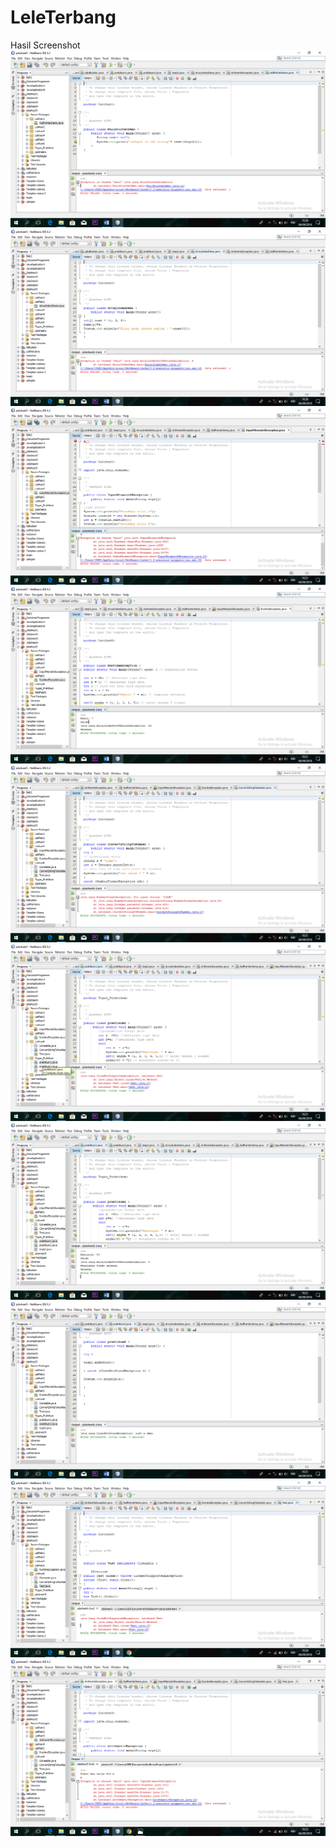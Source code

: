 # LeleTerbang
Hasil Screenshot
![alt text](https://github.com/baktiarp/LeleTerbang/blob/master/Jobsheet5/Screenshot%20(148).png)
![alt text](https://github.com/baktiarp/LeleTerbang/blob/master/Jobsheet5/Screenshot%20(149).png)
![alt text](https://github.com/baktiarp/LeleTerbang/blob/master/Jobsheet5/Screenshot%20(150).png)
![alt text](https://github.com/baktiarp/LeleTerbang/blob/master/Jobsheet5/Screenshot%20(151).png)
![alt text](https://github.com/baktiarp/LeleTerbang/blob/master/Jobsheet5/Screenshot%20(152).png)
![alt text](https://github.com/baktiarp/LeleTerbang/blob/master/Jobsheet5/Screenshot%20(154).png)
![alt text](https://github.com/baktiarp/LeleTerbang/blob/master/Jobsheet5/Screenshot%20(155).png)
![alt text](https://github.com/baktiarp/LeleTerbang/blob/master/Jobsheet5/Screenshot%20(156).png)
![alt text](https://github.com/baktiarp/LeleTerbang/blob/master/Jobsheet5/Screenshot%20(157).png)
![alt text](https://github.com/baktiarp/LeleTerbang/blob/master/Jobsheet5/Screenshot%20(158).png)
